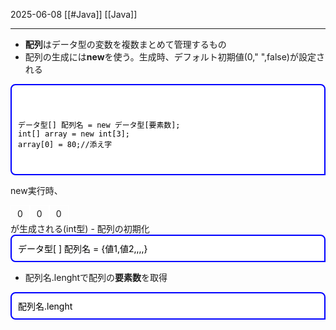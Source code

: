 2025-06-08
[[#Java]]
[[Java]]

---
- **配列**はデータ型の変数を複数まとめて管理するもの
- 配列の生成には**new**を使う。生成時、デフォルト初期値(0," ",false)が設定される

<div style="
  border: 2px solid blue;
  background-color: white;
  padding: 10px; 
  border-radius: 8px 8px 0px 8px;
  color: black;
  font-family: monospace;
  white-space: pre;
">
<pre><code>
データ型[] 配列名 = new データ型[要素数];
int[] array = new int[3];
array[0] = 80;//添え字
</code></pre>
</div>

new実行時、
<div style="display:flex">
<span style="display:inline-block;border:1px solid white; padding:4px 10px;margin:0px;  ">0</span>
<span style="display:inline-block;border:1px solid white; padding:4px 10px;margin:0px;  ">0</span>
<span style="display:inline-block;border:1px solid white; padding:4px 10px;margin:0px;  ">0</span>
</div>
が生成される(int型)
- 配列の初期化
<div style="
border: 2px solid blue;
background-color: white;
padding: 10px; 
border-radius: 8px 8px 0px 8px;
color:black;
">データ型[ ] 配列名 = {値1,値2,,,,}</div>

- 配列名.lenghtで配列の**要素数**を取得
<div style="
border: 2px solid blue;
background-color: white;
padding: 10px; 
border-radius: 8px 8px 0px 8px;
color:black;
">
	配列名.lenght
</div>


